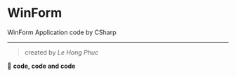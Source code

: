 # WinForm
WinForm Application code by CSharp

***
> created by *Le Hong Phuc*

🌻 **code, code and code**
